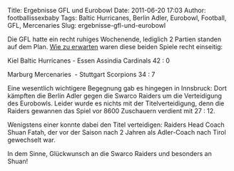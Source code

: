 Title: Ergebnisse GFL und Eurobowl
Date: 2011-06-20 17:03
Author: footballissexbaby
Tags: Baltic Hurricanes, Berlin Adler, Eurobowl, Football, GFL, Mercenaries
Slug: ergebnisse-gfl-und-eurobowl

Die GFL hatte ein recht ruhiges Wochenende, lediglich 2 Partien standen
auf dem Plan. [Wie zu erwarten][] waren diese beiden Spiele recht
einseitig:

Kiel Baltic Hurricanes - Essen Assindia Cardinals 42 : 0

Marburg Mercenaries  - Stuttgart Scorpions 34 : 7

Eine wesentlich wichtigere Begegnung gab es hingegen in Innsbruck: Dort
kämpften die Berlin Adler gegen die Swarco Raiders um die Verteidigung
des Eurobowls. Leider wurde es nichts mit der Titelverteidigung, denn
die Raiders gewannen das Spiel vor 8600 Zuschauern verdient mit 27 : 12.

Wenigstens einer konnte dabei den Titel verteidigen: Raiders Head Coach
Shuan Fatah, der vor der Saison nach 2 Jahren als Adler-Coach nach Tirol
gewechselt war.

In dem Sinne, Glückwunsch an die Swarco Raiders und besonders an Shuan!

  [Wie zu erwarten]: |filename|prognose-fur-das-gfl-wochenende-18-19-juni.md
